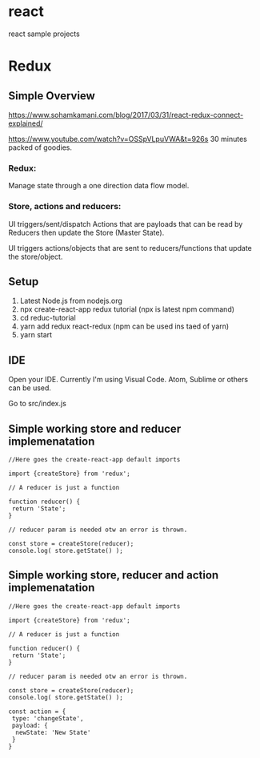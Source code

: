 # react
react sample projects

# Redux

## Simple Overview
https://www.sohamkamani.com/blog/2017/03/31/react-redux-connect-explained/

https://www.youtube.com/watch?v=OSSpVLpuVWA&t=926s
30 minutes packed of goodies.

### Redux: 
Manage state through a one direction data flow model.

### Store, actions and reducers: 
UI triggers/sent/dispatch Actions that are payloads that can be read by Reducers then update the Store (Master State).

UI triggers actions/objects that are sent to reducers/functions that update the store/object.

## Setup
1. Latest Node.js from nodejs.org
2. npx create-react-app redux tutorial (npx is latest npm command)
3. cd reduc-tutorial
4. yarn add redux react-redux (npm can be used ins taed of yarn)
5. yarn start

## IDE
Open your IDE. Currently I'm using Visual Code. Atom, Sublime or others can be used.

Go to src/index.js

## Simple working store and reducer implemenatation
```
//Here goes the create-react-app default imports

import {createStore} from 'redux';

// A reducer is just a function

function reducer() {
 return 'State';
}

// reducer param is needed otw an error is thrown.

const store = createStore(reducer);
console.log( store.getState() );

```
## Simple working store, reducer and action implemenatation
```
//Here goes the create-react-app default imports

import {createStore} from 'redux';

// A reducer is just a function

function reducer() {
 return 'State';
}

// reducer param is needed otw an error is thrown.

const store = createStore(reducer);
console.log( store.getState() );

const action = {
 type: 'changeState',
 payload: {
  newState: 'New State'
 }
}
```
